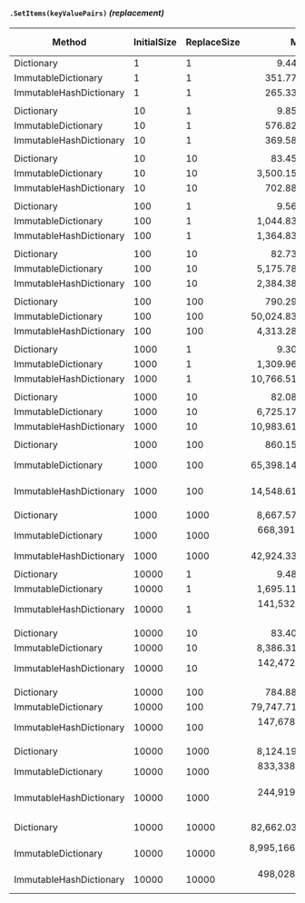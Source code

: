#### `.SetItems(keyValuePairs)` *(replacement)*
|                  Method | InitialSize | ReplaceSize |             Mean |           Error |          StdDev |     Ratio | Allocated Memory/Op |
|------------------------ |------------ |------------ |-----------------:|----------------:|----------------:|----------:|--------------------:|
|              Dictionary |           1 |           1 |         9.440 ns |       0.1923 ns |       0.1606 ns |      1.00 |                 0 B |
|     ImmutableDictionary |           1 |           1 |       351.779 ns |       4.5582 ns |       3.8063 ns |     37.27 |               200 B |
| ImmutableHashDictionary |           1 |           1 |       265.332 ns |       5.2382 ns |       7.8403 ns |     28.24 |               288 B |
|                         |             |             |                  |                 |                 |           |                     |
|              Dictionary |          10 |           1 |         9.855 ns |       0.2211 ns |       0.2366 ns |      1.00 |                 0 B |
|     ImmutableDictionary |          10 |           1 |       576.821 ns |      10.9868 ns |      10.2771 ns |     58.72 |               328 B |
| ImmutableHashDictionary |          10 |           1 |       369.588 ns |       7.2780 ns |       9.7160 ns |     37.74 |               512 B |
|                         |             |             |                  |                 |                 |           |                     |
|              Dictionary |          10 |          10 |        83.457 ns |       1.3435 ns |       1.1219 ns |      1.00 |                 0 B |
|     ImmutableDictionary |          10 |          10 |     3,500.155 ns |      33.6915 ns |      31.5151 ns |     41.89 |               904 B |
| ImmutableHashDictionary |          10 |          10 |       702.887 ns |      12.5832 ns |      11.7704 ns |      8.42 |              1208 B |
|                         |             |             |                  |                 |                 |           |                     |
|              Dictionary |         100 |           1 |         9.562 ns |       0.2097 ns |       0.2059 ns |      1.00 |                 0 B |
|     ImmutableDictionary |         100 |           1 |     1,044.838 ns |      20.6068 ns |      25.3070 ns |    109.31 |               584 B |
| ImmutableHashDictionary |         100 |           1 |     1,364.839 ns |      25.1187 ns |      23.4960 ns |    142.67 |              3200 B |
|                         |             |             |                  |                 |                 |           |                     |
|              Dictionary |         100 |          10 |        82.735 ns |       0.6290 ns |       0.5252 ns |      1.00 |                 0 B |
|     ImmutableDictionary |         100 |          10 |     5,175.783 ns |     103.1257 ns |     118.7597 ns |     62.26 |              1160 B |
| ImmutableHashDictionary |         100 |          10 |     2,384.388 ns |      54.1202 ns |      50.6241 ns |     28.82 |              9944 B |
|                         |             |             |                  |                 |                 |           |                     |
|              Dictionary |         100 |         100 |       790.299 ns |       5.4498 ns |       4.8311 ns |      1.00 |                 0 B |
|     ImmutableDictionary |         100 |         100 |    50,024.830 ns |     499.9229 ns |     467.6281 ns |     63.36 |              6920 B |
| ImmutableHashDictionary |         100 |         100 |     4,313.287 ns |      49.0558 ns |      43.4867 ns |      5.46 |              9944 B |
|                         |             |             |                  |                 |                 |           |                     |
|              Dictionary |        1000 |           1 |         9.302 ns |       0.1038 ns |       0.0971 ns |      1.00 |                 0 B |
|     ImmutableDictionary |        1000 |           1 |     1,309.966 ns |       8.2506 ns |       7.7176 ns |    140.83 |               776 B |
| ImmutableHashDictionary |        1000 |           1 |    10,766.519 ns |      83.6922 ns |      74.1910 ns |  1,158.59 |             31088 B |
|                         |             |             |                  |                 |                 |           |                     |
|              Dictionary |        1000 |          10 |        82.083 ns |       0.9220 ns |       0.8173 ns |      1.00 |                 0 B |
|     ImmutableDictionary |        1000 |          10 |     6,725.176 ns |      47.7554 ns |      44.6705 ns |     81.93 |              1352 B |
| ImmutableHashDictionary |        1000 |          10 |    10,983.614 ns |      62.1225 ns |      58.1094 ns |    133.85 |             31088 B |
|                         |             |             |                  |                 |                 |           |                     |
|              Dictionary |        1000 |         100 |       860.153 ns |      17.0830 ns |      36.0339 ns |      1.00 |                 0 B |
|     ImmutableDictionary |        1000 |         100 |    65,398.141 ns |   1,269.1538 ns |   1,694.2839 ns |     75.40 |              7112 B |
| ImmutableHashDictionary |        1000 |         100 |    14,548.614 ns |     342.0154 ns |   1,008.4400 ns |     17.25 |             31088 B |
|                         |             |             |                  |                 |                 |           |                     |
|              Dictionary |        1000 |        1000 |     8,667.570 ns |     239.9110 ns |     707.3831 ns |      1.00 |                 0 B |
|     ImmutableDictionary |        1000 |        1000 |   668,391.837 ns |   1,207.7611 ns |   1,070.6488 ns |     77.00 |             64712 B |
| ImmutableHashDictionary |        1000 |        1000 |    42,924.334 ns |     653.8727 ns |     611.6329 ns |      4.98 |             96464 B |
|                         |             |             |                  |                 |                 |           |                     |
|              Dictionary |       10000 |           1 |         9.485 ns |       0.2045 ns |       0.1913 ns |      1.00 |                 0 B |
|     ImmutableDictionary |       10000 |           1 |     1,695.116 ns |      20.0399 ns |      18.7453 ns |    178.78 |               968 B |
| ImmutableHashDictionary |       10000 |           1 |   141,532.143 ns |     717.2506 ns |     635.8240 ns | 14,900.83 |            283088 B |
|                         |             |             |                  |                 |                 |           |                     |
|              Dictionary |       10000 |          10 |        83.408 ns |       1.2424 ns |       1.1621 ns |      1.00 |                 0 B |
|     ImmutableDictionary |       10000 |          10 |     8,386.312 ns |      90.6181 ns |      80.3306 ns |    100.62 |              1544 B |
| ImmutableHashDictionary |       10000 |          10 |   142,472.826 ns |     999.0194 ns |     885.6047 ns |  1,709.29 |            283088 B |
|                         |             |             |                  |                 |                 |           |                     |
|              Dictionary |       10000 |         100 |       784.880 ns |       8.2941 ns |       7.7583 ns |      1.00 |                 0 B |
|     ImmutableDictionary |       10000 |         100 |    79,747.713 ns |     488.7767 ns |     457.2021 ns |    101.61 |              7304 B |
| ImmutableHashDictionary |       10000 |         100 |   147,678.708 ns |   2,676.8561 ns |   2,503.9329 ns |    188.17 |            283088 B |
|                         |             |             |                  |                 |                 |           |                     |
|              Dictionary |       10000 |        1000 |     8,124.191 ns |     161.6262 ns |     422.9475 ns |      1.00 |                 0 B |
|     ImmutableDictionary |       10000 |        1000 |   833,338.735 ns |   8,722.7407 ns |   8,159.2570 ns |     99.91 |             64904 B |
| ImmutableHashDictionary |       10000 |        1000 |   244,919.905 ns |   5,197.4487 ns |   4,861.6967 ns |     29.36 |            872871 B |
|                         |             |             |                  |                 |                 |           |                     |
|              Dictionary |       10000 |       10000 |    82,662.034 ns |   1,183.5433 ns |     988.3123 ns |      1.00 |                 0 B |
|     ImmutableDictionary |       10000 |       10000 | 8,995,166.093 ns |  77,294.8756 ns |  68,519.8939 ns |    108.90 |            640904 B |
| ImmutableHashDictionary |       10000 |       10000 |   498,028.761 ns |   6,140.5503 ns |   5,127.6376 ns |      6.03 |            872625 B |
